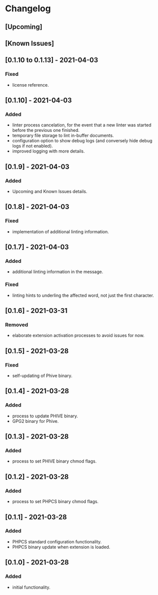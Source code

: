 # Changelog
## [Upcoming]

## [Known Issues]

## [0.1.10 to 0.1.13] - 2021-04-03
### Fixed
- license reference.

## [0.1.10] - 2021-04-03
### Added
- linter process cancelation, for the event that a new linter was started before
  the previous one finished.
- temporary file storage to lint in-buffer documents.
- configuration option to show debug logs (and conversely hide debug logs if not
  enabled).
- improved logging with more details.

## [0.1.9] - 2021-04-03
### Added
- Upcoming and Known Issues details.

## [0.1.8] - 2021-04-03
### Fixed
- implementation of additional linting information.

## [0.1.7] - 2021-04-03
### Added
- additional linting information in the message.

### Fixed
- linting hints to underling the affected word, not just the first character.

## [0.1.6] - 2021-03-31
### Removed
- elaborate extension activation processes to avoid issues for now.

## [0.1.5] - 2021-03-28
### Fixed
- self-updating of Phive binary.

## [0.1.4] - 2021-03-28
### Added
- process to update PHIVE binary.
- GPG2 binary for Phive.

## [0.1.3] - 2021-03-28
### Added
- process to set PHIVE binary chmod flags.

## [0.1.2] - 2021-03-28
### Added
- process to set PHPCS binary chmod flags.

## [0.1.1] - 2021-03-28
### Added
- PHPCS standard configuration functionality.
- PHPCS binary update when extension is loaded.

## [0.1.0] - 2021-03-28
### Added
- initial functionality.

